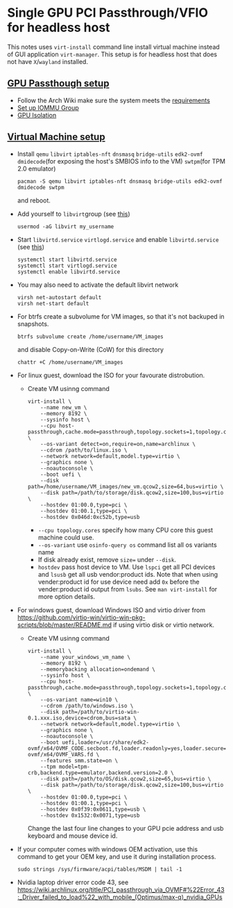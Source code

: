 # Single GPU PCI Passthrough/VFIO for headless host
This notes uses `virt-install` command line install virtual machine instead of GUI application `virt-manager`.
This setup is for headless host that does not have `X`/`wayland` installed.

## [GPU Passthough setup](https://wiki.archlinux.org/title/PCI_passthrough_via_OVMF)
- Follow the Arch Wiki make sure the system meets the [requirements](https://wiki.archlinux.org/title/PCI_passthrough_via_OVMF#Prerequisites)
- [Set up IOMMU Group](https://wiki.archlinux.org/title/PCI_passthrough_via_OVMF#Setting_up_IOMMU)
- [GPU Isolation](https://wiki.archlinux.org/title/PCI_passthrough_via_OVMF#Isolating_the_GPU)

## [Virtual Machine setup](https://wiki.archlinux.org/title/Libvirt)
- Install `qemu` `libvirt` `iptables-nft` `dnsmasq` `bridge-utils` `edk2-ovmf` `dmidecode`(for exposing the host's SMBIOS info to the VM) `swtpm`(for TPM 2.0 emulator)
  ```
  pacman -S qemu libvirt iptables-nft dnsmasq bridge-utils edk2-ovmf dmidecode swtpm
  ```
  and reboot.

- Add yourself to `libvirt`group (see [this](https://wiki.archlinux.org/title/Libvirt#Using_libvirt_group))
  ```
  usermod -aG libvirt my_username
  ```

- Start `libvirtd.service` `virtlogd.service` and enable `libvirtd.service` (see [this](https://wiki.archlinux.org/title/Libvirt#Daemon))
  ```
  systemctl start libvirtd.service
  systemctl start virtlogd.service
  systemctl enable libvirtd.service
  ```

- You may also need to activate the default libvirt network
  ```
  virsh net-autostart default
  virsh net-start default
  ```

- For btrfs create a subvolume for VM images, so that it's not backuped in snapshots.
  ```
  btrfs subvolume create /home/username/VM_images
  ```
  and disable Copy-on-Write (CoW) for this directory
  ```
  chattr +C /home/username/VM_images
  ```

- For linux guest, download the ISO for your favourate distrobution.
  - Create VM usinng command
    ```
    virt-install \
        --name new_vm \
        --memory 8192 \
        --sysinfo host \
        --cpu host-passthrough,cache.mode=passthrough,topology.sockets=1,topology.cores=4,topology.threads=1 \
        --os-variant detect=on,require=on,name=archlinux \
        --cdrom /path/to/linux.iso \
        --network network=default,model.type=virtio \
        --graphics none \
        --noautoconsole \
        --boot uefi \
        --disk path=/home/username/VM_images/new_vm.qcow2,size=64,bus=virtio \
        --disk path=/path/to/storage/disk.qcow2,size=100,bus=virtio \
        --hostdev 01:00.0,type=pci \
        --hostdev 01:00.1,type=pci \
        --hostdev 0x046d:0xc52b,type=usb
    ```
    - `--cpu topology.cores` specify how many CPU core this guest machine could use.
    - `--os-variant` use `osinfo-query os` command list all os variants name
    - If disk already exist, remove `size=` under `--disk`.
    - `hostdev` pass host device to VM. Use `lspci` get all PCI devices and `lsusb` get all usb vendor:product ids.
      Note that when using vender:product id for use device need add `0x` before the vender:product id output from `lsubs`.
    See `man virt-install` for more option details.

- For windows guest, download Windows ISO and virtio driver from https://github.com/virtio-win/virtio-win-pkg-scripts/blob/master/README.md if using virtio disk or virtio network.
  - Create VM usinng command
    ```
    virt-install \
        --name your_windows_vm_name \
        --memory 8192 \
        --memorybacking allocation=ondemand \
        --sysinfo host \
        --cpu host-passthrough,cache.mode=passthrough,topology.sockets=1,topology.cores=6,topology.threads=1 \
        --os-variant name=win10 \
        --cdrom /path/to/windows.iso \
        --disk path=/path/to/virtio-win-0.1.xxx.iso,device=cdrom,bus=sata \
        --network network=default,model.type=virtio \
        --graphics none \
        --noautoconsole \
        --boot uefi,loader=/usr/share/edk2-ovmf/x64/OVMF_CODE.secboot.fd,loader.readonly=yes,loader.secure=yes,loader.type=pflash,nvram.template=/usr/share/edk2-ovmf/x64/OVMF_VARS.fd \
        --features smm.state=on \
        --tpm model=tpm-crb,backend.type=emulator,backend.version=2.0 \
        --disk path=/path/to/OS/disk.qcow2,size=65,bus=virtio \
        --disk path=/path/to/storage/disk.qcow2,size=100,bus=virtio \
        --hostdev 01:00.0,type=pci \
        --hostdev 01:00.1,type=pci \
        --hostdev 0x0f39:0x0611,type=usb \
        --hostdev 0x1532:0x0071,type=usb
    ```
    Change the last four line changes to your GPU pcie address and usb keyboard and mouse device id.

- If your computer comes with windows OEM activation, use this command to get your OEM key, and use it during installation process.
  ```
  sudo strings /sys/firmware/acpi/tables/MSDM | tail -1
  ```

- Nvidia laptop driver error code 43, see https://wiki.archlinux.org/title/PCI_passthrough_via_OVMF#%22Error_43:_Driver_failed_to_load%22_with_mobile_(Optimus/max-q)_nvidia_GPUs

